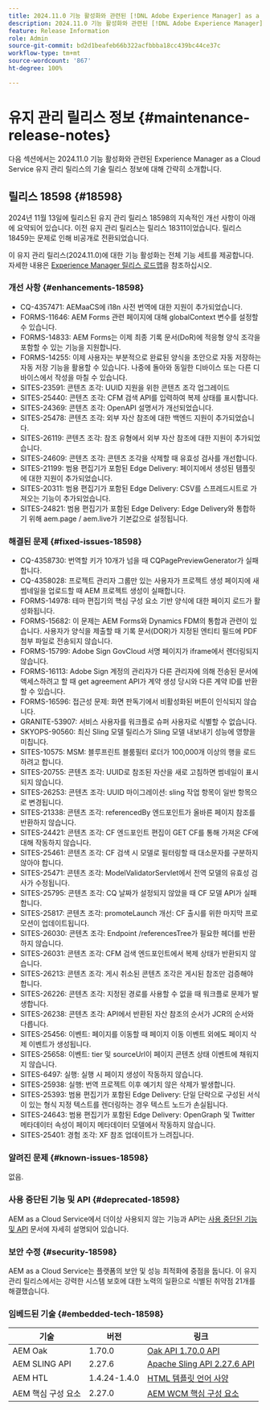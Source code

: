 ```yaml
---
title: 2024.11.0 기능 활성화와 관련된 [!DNL Adobe Experience Manager] as a Cloud Service의 유지 관리 릴리스 정보입니다.
description: 2024.11.0 기능 활성화와 관련된 [!DNL Adobe Experience Manager] as a Cloud Service의 유지 관리 릴리스 정보입니다.
feature: Release Information
role: Admin
source-git-commit: bd2d1beafeb66b322acfbbba18cc439bc44ce37c
workflow-type: tm+mt
source-wordcount: '867'
ht-degree: 100%

---
```


# 유지 관리 릴리스 정보 {#maintenance-release-notes}

다음 섹션에서는 2024.11.0 기능 활성화와 관련된 Experience Manager as a Cloud Service 유지 관리 릴리스의 기술 릴리스 정보에 대해 간략히 소개합니다.

## 릴리스 18598 {#18598}

2024년 11월 13일에 릴리스된 유지 관리 릴리스 18598의 지속적인 개선 사항이 아래에 요약되어 있습니다. 이전 유지 관리 릴리스는 릴리스 18311이었습니다. 릴리스 18459는 문제로 인해 비공개로 전환되었습니다.

이 유지 관리 릴리스(2024.11.0)에 대한 기능 활성화는 전체 기능 세트를 제공합니다. 자세한 내용은 [Experience Manager 릴리스 로드맵](https://experienceleague.adobe.com/ko/docs/experience-manager-release-information/aem-release-updates/update-releases-roadmap)을 참조하십시오.

### 개선 사항 {#enhancements-18598}

* CQ-4357471: AEMaaCS에 i18n 사전 번역에 대한 지원이 추가되었습니다.
* FORMS-11646: AEM Forms 관련 페이지에 대해 globalContext 변수를 설정할 수 있습니다.
* FORMS-14833: AEM Forms는 이제 최종 기록 문서(DoR)에 적응형 양식 조각을 포함할 수 있는 기능을 지원합니다.
* FORMS-14255: 이제 사용자는 부분적으로 완료된 양식을 초안으로 자동 저장하는 자동 저장 기능을 활용할 수 있습니다. 나중에 돌아와 동일한 디바이스 또는 다른 디바이스에서 작성을 마칠 수 있습니다.
* SITES-23591: 콘텐츠 조각: UUID 지원을 위한 콘텐츠 조각 업그레이드
* SITES-25440: 콘텐츠 조각: CFM 검색 API를 입력하여 복제 상태를 표시합니다.
* SITES-24369: 콘텐츠 조각: OpenAPI 설명서가 개선되었습니다.
* SITES-25478: 콘텐츠 조각: 외부 자산 참조에 대한 백엔드 지원이 추가되었습니다.
* SITES-26119: 콘텐츠 조각: 참조 유형에서 외부 자산 참조에 대한 지원이 추가되었습니다.
* SITES-24609: 콘텐츠 조각: 콘텐츠 조각을 삭제할 때 유효성 검사를 개선합니다.
* SITES-21199: 범용 편집기가 포함된 Edge Delivery: 페이지에서 생성된 템플릿에 대한 지원이 추가되었습니다.
* SITES-20311: 범용 편집기가 포함된 Edge Delivery: CSV를 스프레드시트로 가져오는 기능이 추가되었습니다.
* SITES-24821: 범용 편집기가 포함된 Edge Delivery: Edge Delivery와 통합하기 위해 aem.page / aem.live가 기본값으로 설정됩니다.

### 해결된 문제 {#fixed-issues-18598}

* CQ-4358730: 번역할 키가 10개가 넘을 때 CQPagePreviewGenerator가 실패합니다.
* CQ-4358028: 프로젝트 관리자 그룹만 있는 사용자가 프로젝트 생성 페이지에 새 썸네일을 업로드할 때 AEM 프로젝트 생성이 실패합니다.
* FORMS-14978: 테마 편집기의 핵심 구성 요소 기반 양식에 대한 페이지 로드가 활성화됩니다.
* FORMS-15682: 이 문제는 AEM Forms와 Dynamics FDM의 통합과 관련이 있습니다. 사용자가 양식을 제출할 때 기록 문서(DOR)가 지정된 엔티티 필드에 PDF 첨부 파일로 전송되지 않습니다.
* FORMS-15799: Adobe Sign GovCloud 서명 페이지가 iframe에서 렌더링되지 않습니다.
* FORMS-16113: Adobe Sign 계정의 관리자가 다른 관리자에 의해 전송된 문서에 액세스하려고 할 때 get agreement API가 계약 생성 당시와 다른 계약 ID를 반환할 수 있습니다.
* FORMS-16596: 접근성 문제: 화면 판독기에서 비활성화된 버튼이 인식되지 않습니다.
* GRANITE-53907: 서비스 사용자를 워크플로 슈퍼 사용자로 식별할 수 없습니다.
* SKYOPS-90560: 최신 Sling 모델 릴리스가 Sling 모델 내보내기 성능에 영향을 미칩니다.
* SITES-10575: MSM: 블루프린트 블룸필터 로더가 100,000개 이상의 행을 로드하려고 합니다.
* SITES-20755: 콘텐츠 조각: UUID로 참조된 자산을 새로 고침하면 썸네일이 표시되지 않습니다.
* SITES-26253: 콘텐츠 조각: UUID 마이그레이션: sling 작업 항목이 일반 항목으로 변경됩니다.
* SITES-21338: 콘텐츠 조각: referencedBy 엔드포인트가 올바른 페이지 참조를 반환하지 않습니다.
* SITES-24421: 콘텐츠 조각: CF 엔드포인트 편집이 GET CF를 통해 가져온 CF에 대해 작동하지 않습니다.
* SITES-25461: 콘텐츠 조각: CF 검색 시 모델로 필터링할 때 대소문자를 구분하지 않아야 합니다.
* SITES-25471: 콘텐츠 조각: ModelValidatorServlet에서 전역 모델의 유효성 검사가 수정됩니다.
* SITES-25795: 콘텐츠 조각: CQ 날짜가 설정되지 않았을 때 CF 모델 API가 실패합니다.
* SITES-25817: 콘텐츠 조각: promoteLaunch 개선: CF 출시를 위한 마지막 프로모션이 업데이트됩니다.
* SITES-26030: 콘텐츠 조각: Endpoint /referencesTree가 필요한 헤더를 반환하지 않습니다.
* SITES-26031: 콘텐츠 조각: CFM 검색 엔드포인트에서 복제 상태가 반환되지 않습니다.
* SITES-26213: 콘텐츠 조각: 게시 취소된 콘텐츠 조각은 게시된 참조만 검증해야 합니다.
* SITES-26226: 콘텐츠 조각: 지정된 경로를 사용할 수 없을 때 워크플로 문제가 발생합니다.
* SITES-26238: 콘텐츠 조각: API에서 반환된 자산 참조의 순서가 JCR의 순서와 다릅니다.
* SITES-25456: 이벤트: 페이지를 이동할 때 페이지 이동 이벤트 외에도 페이지 삭제 이벤트가 생성됩니다.
* SITES-25658: 이벤트: tier 및 sourceUrl이 페이지 콘텐츠 상태 이벤트에 채워지지 않습니다.
* SITES-6497: 실행: 실행 시 페이지 생성이 작동하지 않습니다.
* SITES-25938: 실행: 번역 프로젝트 이후 예기치 않은 삭제가 발생합니다.
* SITES-25393: 범용 편집기가 포함된 Edge Delivery: 단일 단락으로 구성된 서식이 있는 형식 지정 텍스트를 렌더링하는 경우 텍스트 노드가 손실됩니다.
* SITES-24643: 범용 편집기가 포함된 Edge Delivery: OpenGraph 및 Twitter 메타데이터 속성이 페이지 메타데이터 모델에서 작동하지 않습니다.
* SITES-25401: 경험 조각: XF 참조 업데이트가 느려집니다.

### 알려진 문제 {#known-issues-18598}

없음.

### 사용 중단된 기능 및 API {#deprecated-18598}

AEM as a Cloud Service에서 더이상 사용되지 않는 기능과 API는 [사용 중단된 기능 및 API](/help/release-notes/deprecated-removed-features.md) 문서에 자세히 설명되어 있습니다.

### 보안 수정 {#security-18598}

AEM as a Cloud Service는 플랫폼의 보안 및 성능 최적화에 중점을 둡니다. 이 유지 관리 릴리스에서는 강력한 시스템 보호에 대한 노력의 일환으로 식별된 취약점 21개를 해결했습니다.

### 임베드된 기술 {#embedded-tech-18598}

| 기술 | 버전 | 링크 |
|---|---|---|
| AEM Oak | 1.70.0 | [Oak API 1.70.0 API](https://www.javadoc.io/doc/org.apache.jackrabbit/oak-api/1.70.0/index.html) |
| AEM SLING API | 2.27.6 | [Apache Sling API 2.27.6 API](https://www.javadoc.io/doc/org.apache.sling/org.apache.sling.api/latest/index.html) |
| AEM HTL | 1.4.24-1.4.0 | [HTML 템플릿 언어 사양](https://github.com/adobe/htl-spec) |
| AEM 핵심 구성 요소 | 2.27.0 | [AEM WCM 핵심 구성 요소](https://github.com/adobe/aem-core-wcm-components) |
